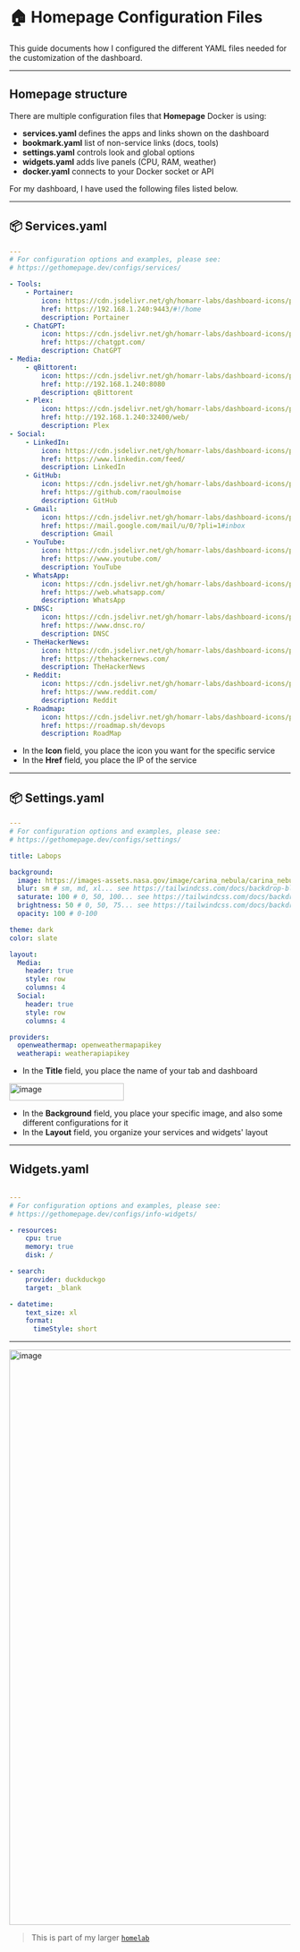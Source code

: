 # 🏠 Homepage Configuration Files
  
This guide documents how I configured the different YAML files needed for the customization of the dashboard.

---

## Homepage structure

There are multiple configuration files that **Homepage** Docker is using:
- **services.yaml** defines the apps and links shown on the dashboard
- **bookmark.yaml** list of non-service links (docs, tools)
- **settings.yaml** controls look and global options
- **widgets.yaml** adds live panels (CPU, RAM, weather)
-  **docker.yaml** connects to your Docker socket or API

For my dashboard, I have used the following files listed below.

---

## 📦 Services.yaml

```yaml
---
# For configuration options and examples, please see:
# https://gethomepage.dev/configs/services/

- Tools:
    - Portainer:
        icon: https://cdn.jsdelivr.net/gh/homarr-labs/dashboard-icons/png/portainer-dark.png
        href: https://192.168.1.240:9443/#!/home
        description: Portainer
    - ChatGPT:
        icon: https://cdn.jsdelivr.net/gh/homarr-labs/dashboard-icons/png/chatgpt.png
        href: https://chatgpt.com/
        description: ChatGPT
- Media:
    - qBittorent:
        icon: https://cdn.jsdelivr.net/gh/homarr-labs/dashboard-icons/png/qbittorrent.png
        href: http://192.168.1.240:8080
        description: qBittorent
    - Plex:
        icon: https://cdn.jsdelivr.net/gh/homarr-labs/dashboard-icons/png/plex-light.png
        href: http://192.168.1.240:32400/web/
        description: Plex
- Social:
    - LinkedIn:
        icon: https://cdn.jsdelivr.net/gh/homarr-labs/dashboard-icons/png/linkedin.png
        href: https://www.linkedin.com/feed/
        description: LinkedIn
    - GitHub:
        icon: https://cdn.jsdelivr.net/gh/homarr-labs/dashboard-icons/png/github-light.png
        href: https://github.com/raoulmoise
        description: GitHub
    - Gmail:
        icon: https://cdn.jsdelivr.net/gh/homarr-labs/dashboard-icons/png/gmail.png
        href: https://mail.google.com/mail/u/0/?pli=1#inbox
        description: Gmail
    - YouTube:
        icon: https://cdn.jsdelivr.net/gh/homarr-labs/dashboard-icons/png/youtube.png
        href: https://www.youtube.com/
        description: YouTube
    - WhatsApp:
        icon: https://cdn.jsdelivr.net/gh/homarr-labs/dashboard-icons/png/whatsapp.png
        href: https://web.whatsapp.com/
        description: WhatsApp
    - DNSC:
        icon: https://cdn.jsdelivr.net/gh/homarr-labs/dashboard-icons/png/nextdns.png
        href: https://www.dnsc.ro/
        description: DNSC
    - TheHackerNews:
        icon: https://cdn.jsdelivr.net/gh/homarr-labs/dashboard-icons/png/nextcloud-news.png
        href: https://thehackernews.com/
        description: TheHackerNews
    - Reddit:
        icon: https://cdn.jsdelivr.net/gh/homarr-labs/dashboard-icons/png/reddit.png
        href: https://www.reddit.com/
        description: Reddit
    - Roadmap:
        icon: https://cdn.jsdelivr.net/gh/homarr-labs/dashboard-icons/png/broadcastchannel.png
        href: https://roadmap.sh/devops
        description: RoadMap
```

- In the **Icon** field, you place the icon you want for the specific service
- In the **Href** field, you place the IP of the service
  
---


## 📦 Settings.yaml

```yaml
---
# For configuration options and examples, please see:
# https://gethomepage.dev/configs/settings/

title: Labops

background:
  image: https://images-assets.nasa.gov/image/carina_nebula/carina_nebula~medium.jpg
  blur: sm # sm, md, xl... see https://tailwindcss.com/docs/backdrop-blur
  saturate: 100 # 0, 50, 100... see https://tailwindcss.com/docs/backdrop-saturate
  brightness: 50 # 0, 50, 75... see https://tailwindcss.com/docs/backdrop-brightness
  opacity: 100 # 0-100

theme: dark
color: slate

layout:
  Media:
    header: true
    style: row
    columns: 4
  Social:
    header: true
    style: row
    columns: 4

providers:
  openweathermap: openweathermapapikey
  weatherapi: weatherapiapikey

```

- In the **Title** field, you place the name of your tab and dashboard
  
<img width="205" height="31" alt="image" src="https://github.com/user-attachments/assets/b87ed757-78ef-42cb-9d0c-9d0d05b1d5b6" />

- In the **Background** field, you place your specific image, and also some different configurations for it
- In the **Layout** field, you organize your services and widgets' layout
  
---

## Widgets.yaml

```yaml

---
# For configuration options and examples, please see:
# https://gethomepage.dev/configs/info-widgets/

- resources:
    cpu: true
    memory: true
    disk: /

- search:
    provider: duckduckgo
    target: _blank

- datetime:
    text_size: xl
    format:
      timeStyle: short


```

---

<img width="1861" height="1028" alt="image" src="https://github.com/user-attachments/assets/f387f75a-1e88-4907-ad16-964a2e697a1a" />


> This is part of my larger [`homelab`](https://github.com/raoulmoise/homelab)

